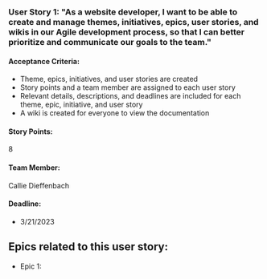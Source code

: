 ### User Story 1: "As a website developer, I want to be able to create and manage themes, initiatives, epics, user stories, and wikis in our Agile development process, so that I can better prioritize and communicate our goals to the team."

#### Acceptance Criteria:
- Theme, epics, initiatives, and user stories are created
- Story points and a team member are assigned to each user story 
- Relevant details, descriptions, and deadlines are included for each theme, epic, initiative, and user story
- A wiki is created for everyone to view the documentation

#### Story Points:
8

#### Team Member: 
Callie Dieffenbach

#### Deadline: 
- 3/21/2023

## Epics related to this user story:
- Epic 1:
